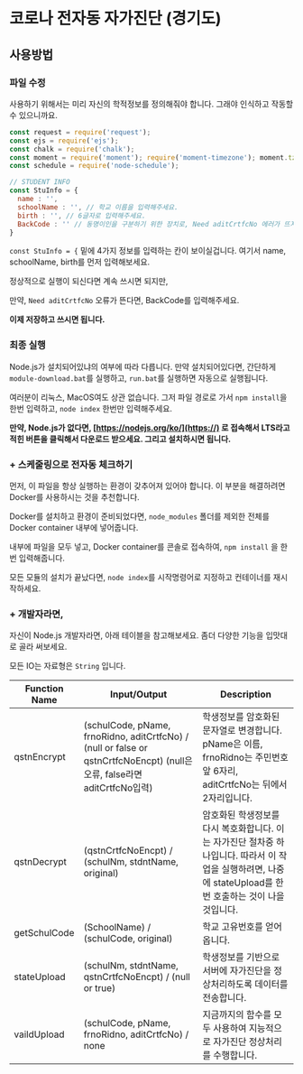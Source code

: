 # 코로나 전자동 자가진단 (경기도)

## 사용방법

### 파일 수정

사용하기 위해서는 미리 자신의 학적정보를 정의해줘야 합니다.
그래야 인식하고 작동할 수 있으니까요.

```javascript
const request = require('request');
const ejs = require('ejs');
const chalk = require('chalk');
const moment = require('moment'); require('moment-timezone'); moment.tz.setDefault("Asia/Seoul");
const schedule = require('node-schedule');

// STUDENT INFO
const StuInfo = {
  name : '',
  schoolName : '', // 학교 이름을 입력해주세요.
  birth : '', // 6글자로 입력해주세요.
  BackCode : '' // 동명이인을 구분하기 위한 장치로, Need aditCrtfcNo 에러가 뜨지 않는 이상 입력 할 필요는 없습니다.
}
```

`const StuInfo = {` 밑에 4가지 정보를 입력하는 칸이 보이실겁니다.
여기서 name, schoolName, birth를 먼저 입력해보세요.

정상적으로 실행이 되신다면 계속 쓰시면 되지만,

만약, `Need aditCrtfcNo` 오류가 뜬다면, BackCode를 입력해주세요.

**이제 저장하고 쓰시면 됩니다.**

### 최종 실행

Node.js가 설치되어있냐의 여부에 따라 다릅니다.
만약 설치되어있다면, 간단하게 `module-download.bat`를 실행하고, `run.bat`를 실행하면 자동으로 실행됩니다.

여러분이 리눅스, MacOS여도 상관 없습니다. 그저 파일 경로로 가서 `npm install`을 한번 입력하고, `node index` 한번만 입력해주세요.

**만약, Node.js가 없다면, [https://nodejs.org/ko/](https://) 로 접속해서 LTS라고 적힌 버튼을 클릭해서 다운로드 받으세요.
그리고 설치하시면 됩니다.**

### + 스케줄링으로 전자동 체크하기

먼저, 이 파일을 항상 실행하는 환경이 갖추어져 있어야 합니다.
이 부분을 해결하려면 Docker를 사용하시는 것을 추천합니다.

Docker를 설치하고 환경이 준비되었다면,
`node_modules` 폴더를 제외한 전체를 Docker container 내부에 넣어줍니다.

내부에 파일을 모두 넣고, Docker container를 콘솔로 접속하여,
`npm install` 을 한번 입력해줍니다.

모든 모듈의 설치가 끝났다면,
`node index`를 시작명령어로 지정하고 컨테이너를 재시작하세요.

### + 개발자라면,

자신이 Node.js 개발자라면, 아래 테이블을 참고해보세요.
좀더 다양한 기능을 입맛대로 골라 써보세요.

모든 IO는 자료형은 `String` 입니다.


| Function Name | Input/Output | Description |
| - | - | - |
| qstnEncrypt | (schulCode, pName, frnoRidno, aditCrtfcNo) / (null or false or qstnCrtfcNoEncpt) (null은 오류, false라면 aditCrtfcNo입력) | 학생정보를 암호화된 문자열로 변경합니다. pName은 이름, frnoRidno는 주민번호 앞 6자리, aditCrtfcNo는 뒤에서 2자리입니다. |
| qstnDecrypt | (qstnCrtfcNoEncpt) / (schulNm, stdntName, original) | 암호화된 학생정보를 다시 복호화합니다. 이는 자가진단 절차중 하나입니다. 따라서 이 작업을 실행하려면, 나중에 stateUpload를 한번 호출하는 것이 나을것입니다. |
| getSchulCode | (SchoolName) / (schulCode, original) | 학교 고유번호를 얻어옵니다. |
| stateUpload | (schulNm, stdntName, qstnCrtfcNoEncpt) / (null or true) | 학생정보를 기반으로 서버에 자가진단을 정상처리하도록 데이터를 전송합니다. |
| vaildUpload | (schulCode, pName, frnoRidno, aditCrtfcNo) / none | 지금까지의 함수를 모두 사용하여 지능적으로 자가진단 정상처리를 수행합니다. |
